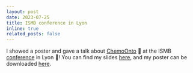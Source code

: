 ```yaml
---
layout: post
date: 2023-07-25
title: ISMB conference in Lyon
inline: true
related_posts: false
---
```


I showed a poster and gave a talk about [ChemoOnto](https://zenodo.org/records/10548491) :rocket: at the ISMB [conference](https://www.iscb.org/ismbeccb2023) in Lyon :lion:! You can find my slides <a href="{% link /assets/pdf/talks/2023-07-06_Alice_Rogier_talk_ISMB-ECCB.pdf%}">here</a>, and my poster can be downloaded <a href="{% link /assets/pdf/posters/ISMBECCB2023_poster_ChemoOnto_an_ontology_to_qualify_the_course_of_chemoterapies_Alice_Rogier.pdf %}">here</a>.